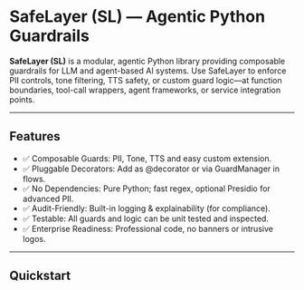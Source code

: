 # SafeLayer (SL) — Agentic Python Guardrails

**SafeLayer (SL)** is a modular, agentic Python library providing composable guardrails for LLM and agent-based AI systems. Use SafeLayer to enforce PII controls, tone filtering, TTS safety, or custom guard logic—at function boundaries, tool-call wrappers, agent frameworks, or service integration points.

---

## Features

- ✅ Composable Guards: PII, Tone, TTS and easy custom extension.
- ✅ Pluggable Decorators: Add as @decorator or via GuardManager in flows.
- ✅ No Dependencies: Pure Python; fast regex, optional Presidio for advanced PII.
- ✅ Audit-Friendly: Built-in logging & explainability (for compliance).
- ✅ Testable: All guards and logic can be unit tested and inspected.
- ✅ Enterprise Readiness: Professional code, no banners or intrusive logos.

---

## Quickstart

